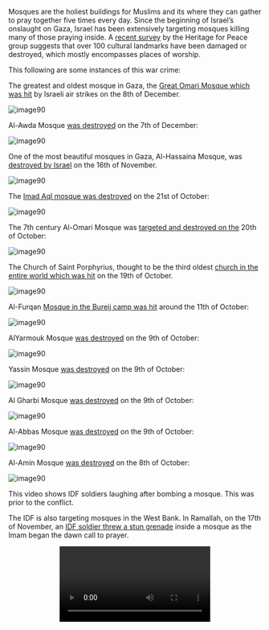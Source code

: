 
Mosques are the holiest buildings for Muslims and its where they can gather to pray together five times every day. Since the beginning of Israel’s onslaught on Gaza, Israel has been extensively targeting mosques killing many of those praying inside. A [recent survey](https://www.npr.org/2023/12/03/1216200754/gaza-heritage-sites-destroyed-israel) by the Heritage for Peace group suggests that over 100 cultural landmarks have been damaged or destroyed, which mostly encompasses places of worship. 

This following are some instances of this war crime:

The greatest and oldest mosque in Gaza, the [Great Omari Mosque which was hit](https://www.npr.org/2023/12/09/1218384968/mosque-gaza-omari-israel-hamas-war) by Israeli air strikes on the 8th of December.

<img alt="image90" src="../../BlogsPage/Bombing%20Holy%20Places%20of%20Worship/Untitled.png"/>

Al-Awda Mosque [was destroyed](https://twitter.com/Martinsenand/status/1732760051301929439) on the 7th of December:

![image90](../../BlogsPage/Bombing%20Holy%20Places%20of%20Worship/Untitled%201.png)

One of the most beautiful mosques in Gaza, Al-Hassaina Mosque, was [destroyed by Israel](https://twitter.com/MJ_007Club/status/1725734788336963859) on the 16th of November.

![image90](../../BlogsPage/Bombing%20Holy%20Places%20of%20Worship/Untitled%202.png)

The [Imad Aql mosque was destroyed](https://twitter.com/V_Palestine20/status/1716044088691028353) on the 21st of October:

![image90](../../BlogsPage/Bombing%20Holy%20Places%20of%20Worship/Untitled%203.png)

The 7th century Al-Omari Mosque was [targeted and destroyed on the](https://new.thecradle.co/articles-id/7830) 20th of October:

![image90](../../BlogsPage/Bombing%20Holy%20Places%20of%20Worship/Untitled%204.png)

The Church of Saint Porphyrius, thought to be the third oldest [church in the entire world which was hit](https://www.aljazeera.com/features/2023/10/20/we-were-baptised-here-and-we-will-die-here-gazas-oldest-church-bombed) on the 19th of October.

![image90](../../BlogsPage/Bombing%20Holy%20Places%20of%20Worship/Untitled%205.png)

Al-Furqan [Mosque in the Bureij camp was hit](https://bnnbreaking.com/breaking-news/gazas-al-furqan-mosque-destroyed-in-recent-israeli-airstrikes/) around the 11th of October:

![image90](../../BlogsPage/Bombing%20Holy%20Places%20of%20Worship/Untitled%206.png)

AlYarmouk Mosque [was destroyed](https://www.youtube.com/watch?v=m5aKaMY-pfo&t=38s&ab_channel=ForbesBreakingNews) on the 9th of October:

![image90](../../BlogsPage/Bombing%20Holy%20Places%20of%20Worship/Untitled%207.png)

Yassin Mosque [was destroyed](https://www.cnn.com/2023/10/10/world/gaza-mosque-before-after-images-dg/index.html) on the 9th of October:

![image90](../../BlogsPage/Bombing%20Holy%20Places%20of%20Worship/Untitled%208.png)

Al Gharbi Mosque [was destroyed](https://www.cnn.com/2023/10/10/world/gaza-mosque-before-after-images-dg/index.html) on the 9th of October:

![image90](../../BlogsPage/Bombing%20Holy%20Places%20of%20Worship/Untitled%209.png)

Al-Abbas Mosque [was destroyed](https://www.middleeastmonitor.com/20231009-israel-airstrikes-have-destroyed-seven-gaza-mosques-since-saturday/) on the 9th of October:

![image90](../../BlogsPage/Bombing%20Holy%20Places%20of%20Worship/Untitled%2010.png)

Al-Amin Mosque [was destroyed](https://www.alquds.com/en/posts/94951) on the 8th of October:

![image90](../../BlogsPage/Bombing%20Holy%20Places%20of%20Worship/Untitled%2011.png)

This video shows IDF soldiers laughing after bombing a mosque. This was prior to the conflict.

The IDF is also targeting mosques in the West Bank. In Ramallah, on the 17th of November, an [IDF soldier threw a stun grenade](https://twitter.com/ytirawi/status/1725501458689200354?ref_src=twsrc%5Etfw%7Ctwcamp%5Etweetembed%7Ctwterm%5E1725501458689200354%7Ctwgr%5E2f177ab976ef3a147c627b94b39f00140ec9b6f9%7Ctwcon%5Es1_&ref_url=https%3A%2F%2Fwww.timesofisrael.com%2Fliveblog_entry%2Fidf-suspends-soldier-who-threw-stun-grenade-into-west-bank-mosque%2F) inside a mosque as the Imam began the dawn call to prayer.

<div align="center">
<video src="../../CrimesPage/mosque-adhan.mp4" controls></video>
</div>

